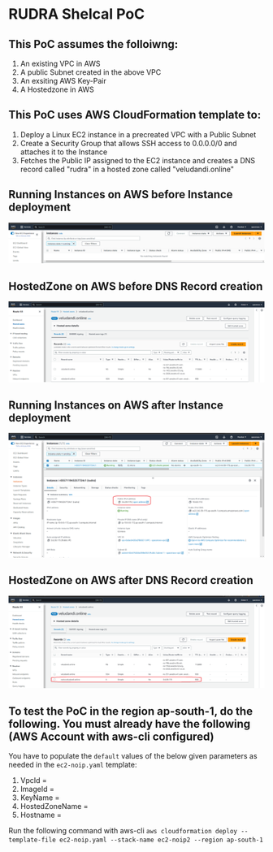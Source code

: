 # RUDRA Shelcal PoC

## This PoC assumes the folloiwng:

1. An existing VPC in AWS
2. A public Subnet created in the above VPC
3. An exsiting AWS Key-Pair
4. A Hostedzone in AWS

## This PoC uses AWS CloudFormation template to:
1. Deploy a Linux EC2 instance in a precreated VPC with a Public Subnet
2. Create a Security Group that allows SSH access to 0.0.0.0/0 and attaches it to the Instance
3. Fetches the Public IP assigned to the EC2 instance and creates a DNS record called "rudra" in a hosted zone called "veludandi.online"

## Running Instances on AWS before Instance deployment

![Running-Instances-Before.png](./img/Running-Instances-Before.png)

## HostedZone on AWS before DNS Record creation

![HostedZone-Before-DNSRecord.png](./img/HostedZone-Before-DNSRecord.png)

## Running Instances on AWS after Instance deployment

![Running-Instances-After.png](./img/Running-Instances-After.png)

## HostedZone on AWS after DNS Record creation

![HostedZone-After-DNSRecord.png](./img/HostedZone-After-DNSRecord.png)

## To test the PoC in the region ap-south-1, do the following. You must already have the following (AWS Account with aws-cli configured)

You have to populate the `default` values of the below given parameters as needed in the `ec2-noip.yaml` template:

1. VpcId = 
2. ImageId = 
3. KeyName =
4. HostedZoneName = 
5. Hostname = 

Run the following command with aws-cli `aws cloudformation deploy --template-file ec2-noip.yaml --stack-name ec2-noip2 --region ap-south-1`


